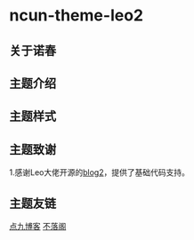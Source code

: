 # ncun-theme-leo2
## 关于诺春
## 主题介绍
## 主题样式
## 主题致谢
1.感谢Leo大佬开源的[blog2](https://gitee.com/LY2016Start/Blog2)，提供了基础代码支持。

## 主题友链

[点九博客](http://point9.top/) 
[不落阁](https://www.leo96.com/)